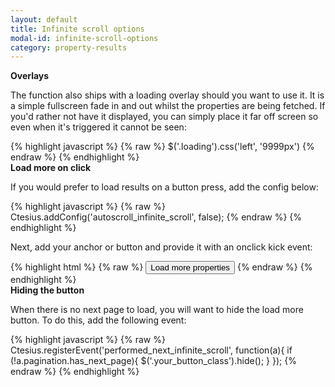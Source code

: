 ```yaml
---
layout: default
title: Infinite scroll options
modal-id: infinite-scroll-options
category: property-results
---
```

**Overlays**

The function also ships with a loading overlay should you want to use it. It is a simple fullscreen fade in and out whilst the properties are being fetched. If you'd rather not have it displayed, you can simply place it far off screen so even when it's triggered it cannot be seen:

{% highlight javascript %}
{% raw %}
$('.loading').css('left', '9999px')
{% endraw %}
{% endhighlight %}
<br>
**Load more on click**

If you would prefer to load results on a button press, add the config below:

{% highlight javascript %}
{% raw %}
Ctesius.addConfig('autoscroll_infinite_scroll', false);
{% endraw %}
{% endhighlight %}

Next, add your anchor or button and provide it with an onclick kick event:

{% highlight html %}
{% raw %}
<button type="button" onclick="Ctesius.kickEvent('load_next_for_infinite_scroll');">
 Load more properties
</button>
{% endraw %}
{% endhighlight %}
<br>
**Hiding the button**

When there is no next page to load, you will want to hide the load more button. To do this, add the following event:

{% highlight javascript %}
{% raw %}
Ctesius.registerEvent('performed_next_infinite_scroll', function(a){
  if (!a.pagination.has_next_page){
    $('.your_button_class').hide();
  }
});
{% endraw %}
{% endhighlight %}